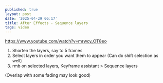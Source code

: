 ```yaml
---
published: true
layout: post
date: '2025-04-29 06:17'
title: After Effects - Sequence layers
tags: video 
---
```

<https://www.youtube.com/watch?v=mrwcy_OT8eo>

 1. Shorten the layers, say to 5 frames
 2. Select layers in order you want them to appear (Can do shift selection as well)
 3. rmb on selected layers, Keyframe assistant > Sequence layers

 (Overlap with some fading may look good)
